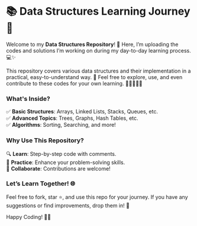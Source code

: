 # 📚 Data Structures Learning Journey 🚀  

Welcome to my **Data Structures Repository**! 🎉 Here, I’m uploading the codes and solutions I’m working on during my day-to-day learning process. 💻✨  

This repository covers various data structures and their implementation in a practical, easy-to-understand way. 🌟 Feel free to explore, use, and even contribute to these codes for your own learning. 📖👩‍💻👨‍💻  

### What's Inside?  
✅ **Basic Structures**: Arrays, Linked Lists, Stacks, Queues, etc.  
✅ **Advanced Topics**: Trees, Graphs, Hash Tables, etc.  
✅ **Algorithms**: Sorting, Searching, and more!  

### Why Use This Repository?  
🔍 **Learn**: Step-by-step code with comments.  
🌟 **Practice**: Enhance your problem-solving skills.  
🤝 **Collaborate**: Contributions are welcome!  

### Let’s Learn Together! 🌐  
Feel free to fork, star ⭐, and use this repo for your journey. If you have any suggestions or find improvements, drop them in! 💬  

Happy Coding! 🚀✨  

